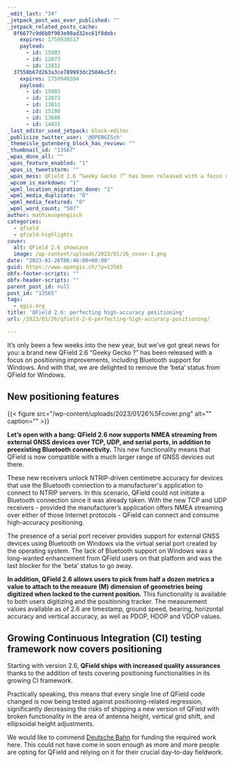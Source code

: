 ```yaml
---
_edit_last: "34"
_jetpack_post_was_ever_published: ""
_jetpack_related_posts_cache:
  8f6677c9d6b0f903e98ad32ec61f8deb:
    expires: 1759938517
    payload:
      - id: 15903
      - id: 12073
      - id: 13811
  37550b67d263a3ce789993dc25046c5f:
    expires: 1759940304
    payload:
      - id: 15903
      - id: 12073
      - id: 13811
      - id: 15180
      - id: 13686
      - id: 14431
_last_editor_used_jetpack: block-editor
_publicize_twitter_user: '@OPENGISch'
_themeisle_gutenberg_block_has_review: ""
_thumbnail_id: "13567"
_wpas_done_all: ""
_wpas_feature_enabled: "1"
_wpas_is_tweetstorm: ""
_wpas_mess: QField 2.6 “Geeky Gecko ?” has been released with a focus on positioning improvements, including Bluetooth support for Windows. And with that, we are delighted to remove the ‘beta’ status from QField for Windows.
_wpcom_is_markdown: "1"
_wpml_location_migration_done: "1"
_wpml_media_duplicate: "0"
_wpml_media_featured: "0"
_wpml_word_count: "507"
author: mathieuopengisch
categories:
  - qfield
  - qfield-highlights
cover:
  alt: QField 2.6 showcase
  image: /wp-content/uploads/2023/01/26_cover-1.png
date: "2023-01-26T06:46:00+00:00"
guid: https://www.opengis.ch/?p=13565
obfx-footer-scripts: ""
obfx-header-scripts: ""
parent_post_id: null
post_id: "13565"
tags:
  - qgis.org
title: 'QField 2.6: perfecting high-accuracy positioning'
url: /2023/01/26/qfield-2-6-perfecting-high-accuracy-positioning/

---
```

It’s only been a few weeks into the new year, but we’ve got great news for you: a brand new QField 2.6 “Geeky Gecko ?” has been released with a focus on positioning improvements, including Bluetooth support for Windows. And with that, we are delighted to remove the ‘beta’ status from QField for Windows.

## New positioning features

{{< figure src="/wp-content/uploads/2023/01/26%5Fcover.png" alt="" caption="" >}}

**Let’s open with a bang: QField 2.6 now supports NMEA streaming from external GNSS devices over TCP, UDP, and serial ports, in addition to preexisting Bluetooth connectivity.** This new functionality means that QField is now compatible with a much larger range of GNSS devices out there.

These new receivers unlock NTRIP-driven centimetre accuracy for devices that use the Bluetooth connection to a manufacturer's application to connect to NTRIP servers. In this scenario, QField could not initiate a Bluetooth connection since it was already taken. With the new TCP and UDP receivers - provided the manufacturer’s application offers NMEA streaming over either of those Internet protocols - QField can connect and consume high-accuracy positioning.

The presence of a serial port receiver provides support for external GNSS devices using Bluetooth on Windows via the virtual serial port created by the operating system. The lack of Bluetooth support on Windows was a long-wanted enhancement from QField users on that platform and was the last blocker for the ‘beta’ status to go away.

**In addition, QField 2.6 allows users to pick from half a dozen metrics a value to attach to the measure (M) dimension of geometries being digitized when locked to the current position.** This functionality is available to both users digitizing and the positioning tracker. The measurement values available as of 2.6 are timestamp, ground speed, bearing, horizontal accuracy and vertical accuracy, as well as PDOP, HDOP and VDOP values.

## Growing Continuous Integration (CI) testing framework now covers positioning

Starting with version 2.6, **QField ships with increased quality assurances** thanks to the addition of tests covering positioning functionalities in its growing CI framework.

Practically speaking, this means that every single line of QField code changed is now being tested against positioning-related regression, significantly decreasing the risks of shipping a new version of QField with broken functionality in the area of antenna height, vertical grid shift, and ellipsoidal height adjustments.

We would like to commend [Deutsche Bahn](https://www.bahn.com/en) for funding the required work here. This could not have come in soon enough as more and more people are opting for QField and relying on it for their crucial day-to-day fieldwork.
